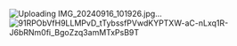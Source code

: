 ![Uploading IMG_20240916_101926.jpg…]()
![91RPObVfH9LLMPvD_tTybssfPVwdKYPTXW-aC-nLxq1R-J6bRNm0fi_BgoZzq3amMTxPsB9T](https://github.com/user-attachments/assets/fd53211d-3ff2-4477-b9e7-0a8e40009702)
